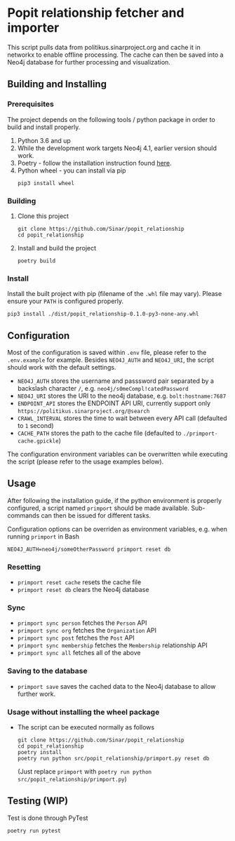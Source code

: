 # Popit relationship fetcher and importer

This script pulls data from politikus.sinarproject.org and cache it in networkx to enable offline processing. The cache can then be saved into a Neo4j database for further processing and visualization.

## Building and Installing

### Prerequisites

The project depends on the following tools / python package in order to build and install properly.

1. Python 3.6 and up
1. While the development work targets Neo4j 4.1, earlier version should work.
1. Poetry - follow the installation instruction found [here](https://python-poetry.org/docs/#installation).
1. Python wheel - you can install via pip
   ```
   pip3 install wheel
   ```

### Building

1. Clone this project
   ```
   git clone https://github.com/Sinar/popit_relationship
   cd popit_relationship
   ```
2. Install and build the project
   ```
   poetry build
   ```

### Install

Install the built project with pip (filename of the `.whl` file may vary). Please ensure your `PATH` is configured properly.

```
pip3 install ./dist/popit_relationship-0.1.0-py3-none-any.whl
```

## Configuration

Most of the configuration is saved within `.env` file, please refer to the `.env.example` for example. Besides `NEO4J_AUTH` and `NEO4J_URI`, the script should work with the default settings.

- `NEO4J_AUTH` stores the username and passsword pair separated by a backslash character `/`, e.g. `neo4j/s0meCompl!catedPassword`
- `NEO4J_URI` stores the URI to the neo4j database, e.g. `bolt:hostname:7687`
- `ENDPOINT_API` stores the ENDPOINT API URI, currently support only `https://politikus.sinarproject.org/@search`
- `CRAWL_INTERVAL` stores the time to wait between every API call (defaulted to `1` second)
- `CACHE_PATH` stores the path to the cache file (defaulted to `./primport-cache.gpickle`)

The configuration environment variables can be overwritten while executing the script (please refer to the usage examples below).

## Usage

After following the installation guide, if the python environment is properly configured, a script named `primport` should be made available. Sub-commands can then be issued for different tasks.

Configuration options can be overriden as environment variables, e.g. when running `primport` in Bash

```
NEO4J_AUTH=neo4j/someOtherPassword primport reset db
```

### Resetting

- `primport reset cache` resets the cache file
- `primport reset db` clears the Neo4j database

### Sync

- `primport sync person` fetches the `Person` API
- `primport sync org` fetches the `Organization` API
- `primport sync post` fetches the `Post` API
- `primport sync membership` fetches the `Membership` relationship API
- `primport sync all` fetches all of the above

### Saving to the database

- `primport save` saves the cached data to the Neo4j database to allow further work.

### Usage without installing the wheel package

- The script can be executed normally as follows
  ```
  git clone https://github.com/Sinar/popit_relationship
  cd popit_relationship
  poetry install
  poetry run python src/popit_relationship/primport.py reset db
  ```
  (Just replace `primport` with `poetry run python src/popit_relationship/primport.py`)

## Testing (WIP)

Test is done through PyTest

```
poetry run pytest
```
